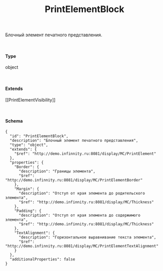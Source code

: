 ﻿---
layout: default
title: PrintElementBlock
position: 4
categories: 
tags: 
---

Блочный элемент печатного представления.

   

#### Type

object

   

#### Extends

[[PrintElementVisibility]]

   

#### Schema

```
{
  "id": "PrintElementBlock",
  "description": "Блочный элемент печатного представления",
  "type": "object",
  "extends": {
    "$ref": "http://demo.infinnity.ru:8081/display/MC/PrintElement"
  },
  "properties": {
    "Border": {
      "description": "Границы элемента",
      "$ref": "http://demo.infinnity.ru:8081/display/MC/PrintElementBorder"
    },
    "Margin": {
      "description": "Отступ от края элемента до родительского элемента",
      "$ref": "http://demo.infinnity.ru:8081/display/MC/Thickness"
    },
    "Padding": {
      "description": "Отступ от края элемента до содержимого элемента",
      "$ref": "http://demo.infinnity.ru:8081/display/MC/Thickness"
    },
    "TextAlignment": {
      "description": "Горизонтальное выравнивание текста элемента",
      "$ref": "http://demo.infinnity.ru:8081/display/MC/PrintElementTextAlignment"
    }
  },
  "additionalProperties": false
}
```

 

 

